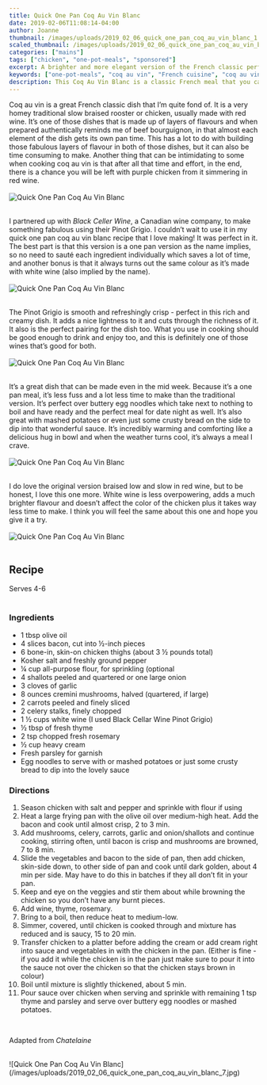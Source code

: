 ```yaml
---
title: Quick One Pan Coq Au Vin Blanc
date: 2019-02-06T11:08:14-04:00
author: Joanne
thumbnail: /images/uploads/2019_02_06_quick_one_pan_coq_au_vin_blanc_1.jpg
scaled_thumbnail: /images/uploads/2019_02_06_quick_one_pan_coq_au_vin_blanc_0.jpg
categories: ["mains"]
tags: ["chicken", "one-pot-meals", "sponsored"]
excerpt: A brighter and more elegant version of the French classic perfect for family dinner or entertaining
keywords: ["one-pot-meals", "coq au vin", "French cuisine", "coq au vin recipe", "coq au vin chicken", "food with wine"]
description: This Coq Au Vin Blanc is a classic French meal that you can make in just one pan. Layers of rich flavours make this coq au vin a sure hit
---
```


Coq au vin is a great French classic dish that I’m quite fond of. It is a very homey traditional slow braised rooster or chicken, usually made with red wine. It’s one of those dishes that is made up of layers of flavours and when prepared  authentically reminds me of beef bourguignon, in that almost each element of the dish gets its own pan time. This has a lot to do with building those fabulous layers of flavour in both of those dishes, but it can also be time consuming to make. Another thing that can be intimidating to some when cooking coq au vin is that after all that time and effort, in the end, there is a chance you will be left with purple chicken from it simmering in red wine.
</br>
</br>
![Quick One Pan Coq Au Vin Blanc](/images/uploads/2019_02_06_quick_one_pan_coq_au_vin_blanc_2.jpg)
</br>
</br>

I partnered up with _Black Celler Wine_, a Canadian wine company, to make something fabulous using their Pinot Grigio. I couldn’t wait to use it in my quick one pan coq au vin blanc recipe that I love making! It was perfect in it. The best part is that this version is a one pan version as the name implies, so no need to sauté each ingredient individually which saves a lot of time, and another bonus is that it always turns out the same colour as it’s made with white wine (also implied by the name).
</br>
</br>
![Quick One Pan Coq Au Vin Blanc](/images/uploads/2019_02_06_quick_one_pan_coq_au_vin_blanc_3.jpg)
</br>
</br>

The Pinot Grigio is smooth and refreshingly crisp - perfect in this rich and creamy dish. It adds a nice lightness to it and cuts through the richness of it. It also is the perfect pairing for the dish too. What you use in cooking should be good enough to drink and enjoy too, and this is definitely one of those wines that’s good for both.
</br>
</br>
![Quick One Pan Coq Au Vin Blanc](/images/uploads/2019_02_06_quick_one_pan_coq_au_vin_blanc_4.jpg)
</br>
</br>

It’s a great dish that can be made even in the mid week. Because it’s a one pan meal, it’s less fuss and a lot less time to make than the traditional version. It’s perfect over buttery egg noodles which take next to nothing to boil and have ready and the perfect meal for date night as well. It’s also great with mashed potatoes or even just some crusty bread on the side to dip into that wonderful sauce. It’s incredibly warming and comforting like a delicious hug in bowl and when the weather turns cool, it’s always a meal I crave.
</br>
</br>
![Quick One Pan Coq Au Vin Blanc](/images/uploads/2019_02_06_quick_one_pan_coq_au_vin_blanc_5.jpg)
</br>
</br>

I do love the original version braised low and slow in red wine, but to be honest, I love this one more. White wine is less overpowering, adds a much brighter flavour and doesn’t affect the color of the chicken plus it takes way less time to make. I think you will feel the same about this one and hope you give it a try. 
</br>
</br>
![Quick One Pan Coq Au Vin Blanc](/images/uploads/2019_02_06_quick_one_pan_coq_au_vin_blanc_6.jpg)
</br>
</br>

## Recipe
Serves 4-6
</br> 
</br> 

### Ingredients

* <span itemprop="ingredients"> 1 tbsp olive oil </span>
* <span itemprop="ingredients"> 4 slices bacon, cut into &frac12;-inch pieces</span>
* <span itemprop="ingredients"> 6 bone-in, skin-on chicken thighs (about 3 &frac12; pounds total)</span>
* <span itemprop="ingredients"> Kosher salt and freshly ground pepper</span>
* <span itemprop="ingredients"> &frac14; cup all-purpose flour, for sprinkling (optional</span>
* <span itemprop="ingredients"> 4 shallots peeled and quartered or one large onion </span>
* <span itemprop="ingredients"> 3 cloves of garlic</span>
* <span itemprop="ingredients"> 8 ounces cremini mushrooms, halved (quartered, if large) </span>
* <span itemprop="ingredients"> 2 carrots peeled and finely sliced </span>
* <span itemprop="ingredients"> 2 celery stalks, finely chopped </span>
* <span itemprop="ingredients"> 1 &frac12; cups white wine (I used Black Cellar Wine Pinot Grigio) </span>
* <span itemprop="ingredients"> &frac12; tbsp of fresh thyme </span>
* <span itemprop="ingredients"> 2 tsp chopped fresh rosemary</span>
* <span itemprop="ingredients"> &frac12; cup heavy cream</span>
* <span itemprop="ingredients"> Fresh parsley for garnish </span>
* <span itemprop="ingredients"> Egg noodles to serve with or mashed potatoes or just some crusty bread to dip into the lovely sauce</span>

### Directions

1. Season chicken with salt and pepper and sprinkle with flour if using 
2. Heat a large frying pan with the olive oil over medium-high heat. Add the bacon and cook until almost crisp, 2 to 3 min. 
3. Add mushrooms, celery, carrots, garlic and onion/shallots and continue cooking, stirring often, until bacon is crisp and mushrooms are browned, 7 to 8 min.
4. Slide the vegetables and bacon to the side of pan, then add chicken, skin-side down, to other side of pan and cook until dark golden, about 4 min per side. May have to do this in batches if they all don’t fit in your pan. 
5. Keep and eye on the veggies and stir them about while browning the chicken so you don’t have any burnt pieces.  
6. Add wine, thyme, rosemary. 
7. Bring to a boil, then reduce heat to medium-low. 
8. Simmer, covered, until chicken is cooked through and mixture has reduced and is saucy, 15 to 20 min.
9. Transfer chicken to a platter before adding the cream or add cream right into sauce and vegetables in with the chicken in the pan. (Either is fine - if you add it while the chicken is in the pan just make sure to pour it into the sauce not over the chicken so that the chicken stays brown in colour) 
10. Boil until mixture is slightly thickened, about 5 min. 
11. Pour sauce over chicken when serving and sprinkle with remaining 1 tsp thyme and parsley and serve over buttery egg noodles or mashed potatoes. 
</br>

Adapted from _Chatelaine_

</br>
![Quick One Pan Coq Au Vin Blanc](/images/uploads/2019_02_06_quick_one_pan_coq_au_vin_blanc_7.jpg)
